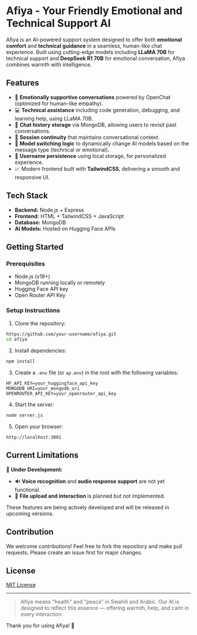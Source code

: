# Afiya - Your Friendly Emotional and Technical Support AI

Afiya is an AI-powered support system designed to offer both **emotional comfort** and **technical guidance** in a seamless, human-like chat experience. Built using cutting-edge models including **LLaMA 70B** for technical support and **DeepSeek R1 70B** for emotional conversation, Afiya combines warmth with intelligence.

## Features

* 💬 **Emotionally supportive conversations** powered by OpenChat (optimized for human-like empathy).
* 💻 **Technical assistance** including code generation, debugging, and learning help, using LLaMA 70B.
* 💾 **Chat history storage** via MongoDB, allowing users to revisit past conversations.
* 🔁 **Session continuity** that maintains conversational context.
* 🧠 **Model switching logic** to dynamically change AI models based on the message type (technical or emotional).
* 📜 **Username persistence** using local storage, for personalized experience.
* 📈 Modern frontend built with **TailwindCSS**, delivering a smooth and responsive UI.

## Tech Stack

* **Backend:** Node.js + Express
* **Frontend:** HTML + TailwindCSS + JavaScript
* **Database:** MongoDB
* **AI Models:** Hosted on Hugging Face APIs

## Getting Started

### Prerequisites

* Node.js (v18+)
* MongoDB running locally or remotely
* Hugging Face API key
* Open Router API Key

### Setup Instructions

1. Clone the repository:

```bash
https://github.com/your-username/afiya.git
cd afiya
```

2. Install dependencies:

```bash
npm install
```

3. Create a `.env` file (or `ap.env`) in the root with the following variables:

```env
HF_API_KEY=your_huggingface_api_key
MONGODB_URI=your_mongodb_uri
OPENROUTER_API_KEY=your_openrouter_api_key
```

4. Start the server:

```bash
node server.js
```

5. Open your browser:

```
http://localhost:3001
```

## Current Limitations

🚧 **Under Development:**

* 🔊 **Voice recognition** and **audio response support** are not yet functional.
* 📁 **File upload and interaction** is planned but not implemented.

These features are being actively developed and will be released in upcoming versions.

## Contribution

We welcome contributions! Feel free to fork the repository and make pull requests. Please create an issue first for major changes.

## License

[MIT License](LICENSE)

---

> Afiya means "health" and "peace" in Swahili and Arabic. Our AI is designed to reflect this essence — offering warmth, help, and calm in every interaction.

Thank you for using Afiya! 💖
